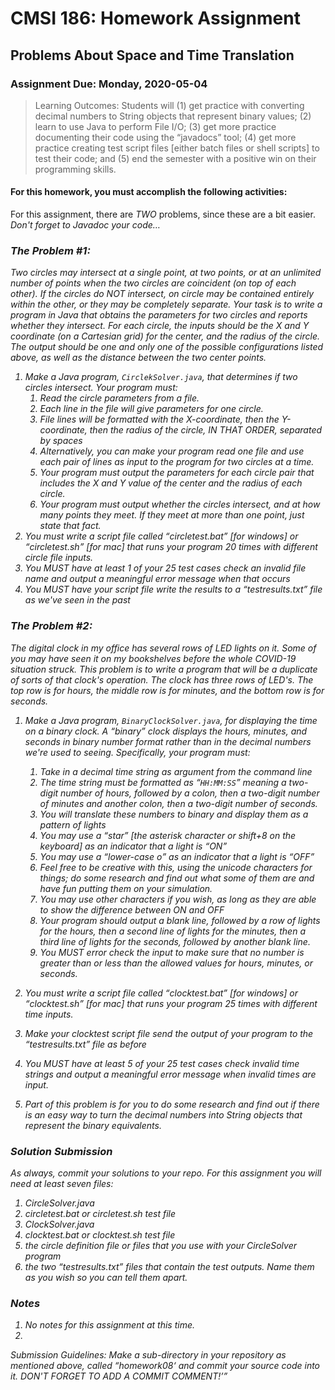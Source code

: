 # CMSI 186: Homework Assignment #
## Problems About Space and Time Translation
### Assignment Due: Monday, 2020-05-04

<blockquote>
Learning Outcomes: Students will (1) get practice with converting decimal numbers to String objects that represent binary values; (2) learn to use Java to perform File I/O; (3) get more practice documenting their code using the <q>javadocs</q> tool; (4) get more practice creating test script files [either batch files or shell scripts] to test their code; and (5) end the semester with a positive win on their programming skills.
</blockquote>

#### For this homework, you must accomplish the following activities:

For this assignment, there are *TWO* problems, since these are a bit easier. <em>Don't forget to Javadoc your code&hellip;

### The Problem #1:
Two circles may intersect at a single point, at two points, or at an unlimited number of points when the two circles are coincident (on top of each other).  If the circles do NOT intersect, on circle may be contained entirely within the other, or they may be completely separate.  Your task is to write a program in Java that obtains the parameters for two circles and reports whether they intersect.  For each circle, the inputs should be the X and Y coordinate (on a Cartesian grid) for the center, and the radius of the circle.  The output should be one and only one of the possible configurations listed above, as well as the distance between the two center points.

1. Make a Java program, <code>CirclekSolver.java</code>, that determines if two circles intersect.  Your program must:
   1. Read the circle parameters from a file.</li>
   1. Each line in the file will give parameters for one circle.</li>
   1. File lines will be formatted with the X-coordinate, then the Y-coordinate, then the radius of the circle, IN THAT ORDER, separated by spaces
   1. Alternatively, you can make your program read one file and use each pair of lines as input to the program for two circles at a time.
   1. Your program must output the parameters for each circle pair that includes the X and Y value of the center and the radius of each circle.
   1. Your program must output whether the circles intersect, and at how many points they meet.  If they meet at more than one point, just state that fact.
1. You must write a script file called <q>circletest.bat</q> [for windows] or <q>circletest.sh</q> [for mac] that runs your program 20 times with different circle file inputs.
1. You *MUST* have at least 1 of your 25 test cases check an invalid file name and output a meaningful error message when that occurs
1. You *MUST* have your script file write the results to a <q>testresults.txt</q> file as we've seen in the past

### The Problem #2:
The digital clock in my office has several rows of LED lights on it.  Some of you may have seen it on my bookshelves before the whole COVID-19 situation struck.  This problem is to write a program that will be a duplicate of sorts of that clock's operation.  The clock has three rows of LED's.  The top row is for hours, the middle row is for minutes, and the bottom row is for seconds.

1. Make a Java program, <code>BinaryClockSolver.java</code>, for displaying the time on a binary clock.  A <q>binary</q> clock displays the hours, minutes, and seconds in binary number format rather than in the decimal numbers we're used to seeing.  Specifically, your program must:

   1. Take in a decimal time string as argument from the command line
   1. The time string must be formatted as <q><code>HH:MM:SS</code></q> meaning a two-digit number of hours, followed by a colon, then a two-digit number of minutes and another colon, then a two-digit number of seconds.
   1. You will translate these numbers to binary and display them as a pattern of lights
   1. You may use a <q>star</q> [the asterisk character or shift+8 on the keyboard] as an indicator that a light is <q>ON</q>
   1. You may use a <q>lower-case o</q> as an indicator that a light is <q>OFF</q>
   1. Feel free to be creative with this, using the unicode characters for things; do some research and find out what some of them are and have fun putting them on your simulation.
   1. You may use other characters if you wish, as long as they are able to show the difference                          between ON and OFF
   1. Your program should output a blank line, followed by a row of lights for the hours, then a second line of lights for the minutes, then a third line of lights for the seconds, followed by another blank line.
   1. You *MUST* error check the input to make sure that no number is greater than or less than the allowed values for hours, minutes, or seconds.
1. You must write a script file called <q>clocktest.bat</q> [for windows] or <q>clocktest.sh</q> [for mac] that runs your program 25 times with different time inputs.
1. Make your clocktest script file send the output of your program to the <q>testresults.txt</q> file as before
1. You <em class='underline'>MUST</em> have at least 5 of your 25 test cases check invalid time strings and output a meaningful error message when invalid times are input.
1. Part of this problem is for you to do some research and find out if there is an easy way to turn the decimal numbers into String objects that represent the binary equivalents.

### Solution Submission
As always, commit your solutions to your repo.  For this assignment you will need at least seven files:
1. CircleSolver.java</li>
1. circletest.bat or circletest.sh test file</li>
1. ClockSolver.java</li>
1. clocktest.bat or clocktest.sh test file</li>
1. the circle definition file or files that you use with your CircleSolver program</li>
1. the two <q>testresults.txt</q> files that contain the test outputs.  Name them as you wish so you can tell them apart.
   
### Notes
1. No notes for this assignment at this time.
1. 

Submission Guidelines: Make a sub-directory in your repository as mentioned above, called <q>homework08<q> and commit your source code into it.  DON'T FORGET TO ADD A COMMIT COMMENT!</p>
